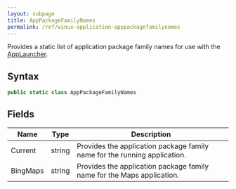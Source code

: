 ```yaml
---
layout: subpage
title: AppPackageFamilyNames
permalink: /ref/winux-application-apppackagefamilynames
---
```


Provides a static list of application package family names for use with the [AppLauncher](winux-application-applauncher).

## Syntax

```csharp
public static class AppPackageFamilyNames
```

## Fields

| Name | Type | Description |
|---|---|---|
| Current | string | Provides the application package family name for the running application. |
| BingMaps | string | Provides the application package family name for the Maps application. |